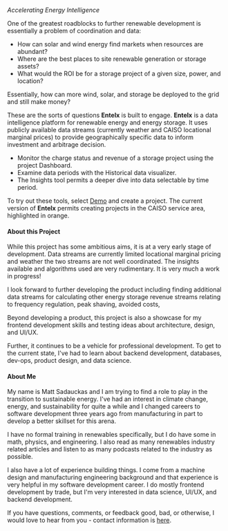 _Accelerating Energy Intelligence_  

One of the greatest roadblocks to further renewable development is essentially a problem of coordination and data:
* How can solar and wind energy find markets when resources are abundant?
* Where are the best places to site renewable generation or storage assets?
* What would the ROI be for a storage project of a given size, power, and location?

Essentially, how can more wind, solar, and storage be deployed to the grid and still make money?

These are the sorts of questions **Entelx** is built to engage. **Entelx** is a data intelligence platform for renewable energy and energy storage. It uses publicly available data streams (currently weather and CAISO locational marginal prices) to provide geographically specific data to inform investment and arbitrage decision.  

* Monitor the charge status and revenue of a storage project using the project Dashboard.
* Examine data periods with the Historical data visualizer.  
* The Insights tool permits a deeper dive into data selectable by time period.  

To try out these tools, select [Demo](./demo) and create a project.  The current version of **Entelx** permits creating projects in the CAISO service area, highlighted in orange.

#### About this Project

While this project has some ambitious aims, it is at a very early stage of development. Data streams are currently limited locational marginal pricing and weather the two streams are not well coordinated.  The insights available and algorithms used are very rudimentary.  It is very much a work in progress!

I look forward to further developing the product including finding additional data streams for calculating other energy storage revenue streams relating to frequency regulation, peak shaving, avoided costs,

Beyond developing a product, this project is also a showcase for my frontend development skills and testing ideas about architecture, design, and UI/UX.

Further, it continues to be a vehicle for professional development. To get to the current state, I've had to learn about backend development, databases, dev-ops, product design, and data science.   

#### About Me
My name is Matt Sadauckas and I am trying to find a role to play in the transition to sustainable energy.  I've had an interest in climate change, energy, and sustainability for quite a while and I changed careers to software development three years ago from manufacturing in part to develop a better skillset for this arena.  

I have no formal training in renewables specifically, but I do have some in math, physics, and engineering.  I also read as many renewables industry related articles and listen to as many podcasts related to the industry as possible.  

I also have a lot of experience building things.  I come from a machine design and manufacturing engineering background and that experience is very helpful in my software development career.  I do mostly frontend development by trade, but I'm very interested in data science, UI/UX, and backend development.

If you have questions, comments, or feedback good, bad, or otherwise, I would love to hear from you - contact information is [here](./contact).
